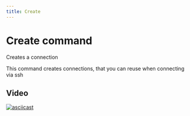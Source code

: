 ```yaml
---
title: Create
---
```


# Create command

Creates a connection

This command creates connections,
that you can reuse when connecting via ssh

## Video

[![asciicast](https://asciinema.org/a/667930.svg)](https://asciinema.org/a/667930)